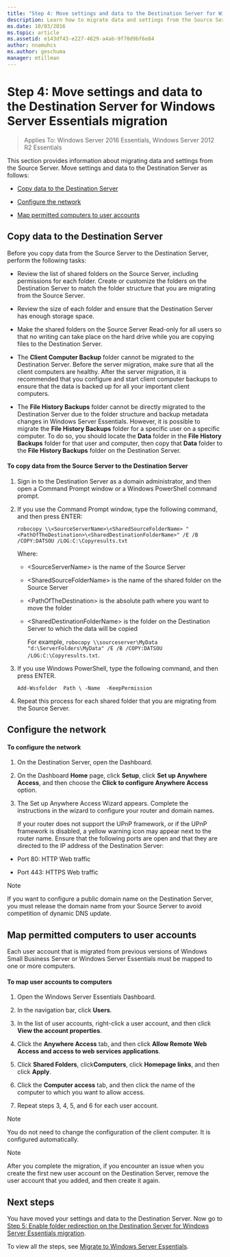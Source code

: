 ```yaml
---
title: "Step 4: Move settings and data to the Destination Server for Windows Server Essentials migration"
description: Learn how to migrate data and settings from the Source Server to the Destination Server.
ms.date: 10/03/2016
ms.topic: article
ms.assetid: e143df43-e227-4629-a4ab-9f70d9bf6e84
author: nnamuhcs
ms.author: geschuma
manager: mtillman
---
```


# Step 4: Move settings and data to the Destination Server for Windows Server Essentials migration

>Applies To: Windows Server 2016 Essentials, Windows Server 2012 R2 Essentials

This section provides information about migrating data and settings from the Source Server. Move settings and data to the Destination Server as follows:

-   [Copy data to the Destination Server](Step-4--Move-settings-and-data-to-the-Destination-Server-for-Windows-Server-Essentials-migration.md#BKMK_CopyData)

-   [Configure the network](Step-4--Move-settings-and-data-to-the-Destination-Server-for-Windows-Server-Essentials-migration.md#BKMK_Network)

-   [Map permitted computers to user accounts](Step-4--Move-settings-and-data-to-the-Destination-Server-for-Windows-Server-Essentials-migration.md#BKMK_MapPermittedComputers)

##  <a name="BKMK_CopyData"></a> Copy data to the Destination Server
 Before you copy data from the Source Server to the Destination Server, perform the following tasks:

-   Review the list of shared folders on the Source Server, including permissions for each folder. Create or customize the folders on the Destination Server to match the folder structure that you are migrating from the Source Server.

-   Review the size of each folder and ensure that the Destination Server has enough storage space.

-   Make the shared folders on the Source Server Read-only for all users so that no writing can take place on the hard drive while you are copying files to the Destination Server.

-   The **Client Computer Backup** folder cannot be migrated to the Destination Server. Before the server migration, make sure that all the client computers are healthy. After the server migration, it is recommended that you configure and start client computer backups to ensure that the data is backed up for all your important client computers.

-   The **File History Backups** folder cannot be directly migrated to the Destination Server due to the folder structure and backup metadata changes in  Windows Server Essentials. However, it is possible to migrate the **File History Backups** folder for a specific user on a specific computer. To do so, you should locate the **Data** folder in the **File History Backups** folder for that user and computer, then copy that **Data** folder to the **File History Backups** folder on the Destination Server.

#### To copy data from the Source Server to the Destination Server

1. Sign in to the Destination Server as a domain administrator, and then open a Command Prompt window or a Windows PowerShell command prompt.

2. If you use the Command Prompt window, type the following command, and then press ENTER:

   `robocopy \\<SourceServerName>\<SharedSourceFolderName> "<PathOfTheDestination>\<SharedDestinationFolderName>" /E /B /COPY:DATSOU /LOG:C:\Copyresults.txt`

    Where:

   - \<SourceServerName\> is the name of the Source Server

   - \<SharedSourceFolderName\> is the name of the shared folder on the Source Server

   - \<PathOfTheDestination\> is the absolute path where you want to move the folder

   - \<SharedDestinationFolderName\> is the folder on the Destination Server to which the data will be copied

     For example,  `robocopy \\sourceserver\MyData "d:\ServerFolders\MyData" /E /B /COPY:DATSOU /LOG:C:\Copyresults.txt`.

3. If you use Windows PowerShell, type the following command, and then press ENTER.

    `Add-Wssfolder  Path \ -Name  -KeepPermission`

4. Repeat this process for each shared folder that you are migrating from the Source Server.

##  <a name="BKMK_Network"></a> Configure the network

#### To configure the network

1. On the Destination Server, open the Dashboard.

2. On the Dashboard **Home** page, click **Setup**, click **Set up Anywhere Access**, and then choose the **Click to configure Anywhere Access** option.

3. The Set up Anywhere Access Wizard appears. Complete the instructions in the wizard to configure your router and domain names.

   If your router does not support the UPnP framework, or if the UPnP framework is disabled, a yellow warning icon may appear next to the router name. Ensure that the following ports are open and that they are directed to the IP address of the Destination Server:

-   Port 80: HTTP Web traffic

-   Port 443: HTTPS Web traffic

> [!NOTE]
>  If you want to configure a public domain name on the Destination Server, you must release the domain name from your Source Server to avoid competition of dynamic DNS update.

##  <a name="BKMK_MapPermittedComputers"></a> Map permitted computers to user accounts
 Each user account that is migrated from previous versions of Windows Small Business Server or Windows Server Essentials must be mapped to one or more computers.

#### To map user accounts to computers

1.  Open the  Windows Server Essentials Dashboard.

2.  In the navigation bar, click **Users**.

3.  In the list of user accounts, right-click a user account, and then click **View the account properties**.

4.  Click the **Anywhere Access** tab, and then click **Allow Remote Web Access and access to web services applications**.

5.  Click **Shared Folders**, click**Computers**, click **Homepage links**, and then click **Apply**.

6.  Click the **Computer access** tab, and then click the name of the computer to which you want to allow access.

7.  Repeat steps 3, 4, 5, and 6 for each user account.

> [!NOTE]
>  You do not need to change the configuration of the client computer. It is configured automatically.

> [!NOTE]
>  After you complete the migration, if you encounter an issue when you create the first new user account on the Destination Server, remove the user account that you added, and then create it again.

## Next steps
 You have moved your settings and data to the Destination Server. Now go to [Step 5: Enable folder redirection on the Destination Server for Windows Server Essentials migration](Step-5--Enable-folder-redirection-on-the-Destination-Server-for-Windows-Server-Essentials-migration.md).


To view all the steps, see [Migrate to Windows Server Essentials](Migrate-from-Previous-Versions-to-Windows-Server-Essentials-or-Windows-Server-Essentials-Experience.md).

